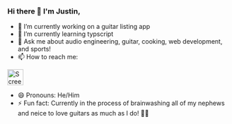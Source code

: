 ### Hi there 👋 I'm Justin,

- 🔭 I’m currently working on a guitar listing app
- 🌱 I’m currently learning typscript
- 💬 Ask me about audio engineering, guitar, cooking, web development, and sports!
- 📫 How to reach me:

<a href= 'https://linkedin.com/in/justinpeisker'> <img width="36" alt="Screen Shot 2022-02-26 at 8 33 14 AM" src="https://user-images.githubusercontent.com/87906218/155851410-1c0e78b4-e82a-4d9f-b75f-d6402c5c7fa8.png"> </a>


  

   
- 😄 Pronouns: He/Him
- ⚡ Fun fact: Currently in the process of brainwashing all of my nephews and neice to love guitars as much as I do! 🤘🎸

<!--
**justinpeisker/justinpeisker** is a ✨ _special_ ✨ repository because its `README.md` (this file) appears on your GitHub profile.

Here are some ideas to get you started:


-->
